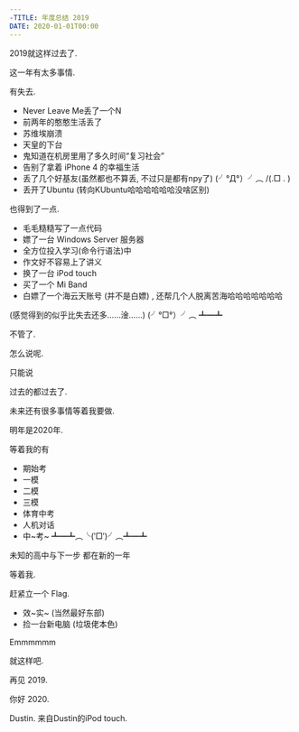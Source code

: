 ```yaml
---
-TITLE: 年度总结 2019
DATE: 2020-01-01T00:00
---
```

2019就这样过去了.

这一年有太多事情.

有失去.
- Never Leave Me丢了一个N
- 前两年的憨憨生活丢了
- 苏维埃崩溃
- 天皇的下台
- 鬼知道在机房里用了多久时间“复习社会”
- 告别了拿着 iPhone 4 的幸福生活
- 丢了几个好基友(虽然都也不算丢, 不过只是都有npy了)
   (╯°Д°）╯︵ /(.□ . \)
- 丢开了Ubuntu (转向KUbuntu哈哈哈哈哈哈没啥区别)

也得到了一点.
- 毛毛糙糙写了一点代码
- 嫖了一台 Windows Server 服务器
- 全方位投入学习(命令行语法)中
- 作文好不容易上了讲义
- 换了一台 iPod touch
- 买了一个 Mi Band
- 白嫖了一个海云天账号 (并不是白嫖) , 还帮几个人脱离苦海哈哈哈哈哈哈哈

(感觉得到的似乎比失去还多……淦……)
(╯°□°）╯︵ ┻━┻

不管了.

怎么说呢.

只能说

过去的都过去了.

未来还有很多事情等着我要做.

明年是2020年.

等着我的有
- 期始考
- 一模
- 二模
- 三模
- 体育中考
- 人机对话
- 中~考~
   ┻━┻︵╰(‵□′)╯︵┻━┻

未知的高中与下一步
都在新的一年

等着我.

赶紧立一个 Flag.
- 效~实~ (当然最好东部)
- 捡一台新电脑 (垃圾佬本色)

Emmmmmm

就这样吧.

再见
2019.

你好
2020.

Dustin.
来自Dustin的iPod touch.